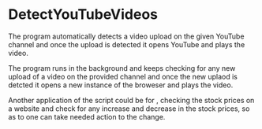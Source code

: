 # DetectYouTubeVideos
The program automatically detects a video upload on the given YouTube channel and once the upload is detected it opens YouTube and plays the video.

The program runs in the background and keeps checking for any new upload of a video on the provided channel and once the new uplaod is detcted it opens a new instance of the broweser and plays the video.

Another application of the script could be for , checking the stock prices on a website and check for any increase and decrease in the stock prices, so as to one can take needed action to the change.
